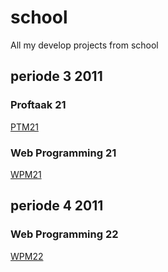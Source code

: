 # school
All my develop projects from school

## periode 3 2011
### Proftaak 21
[PTM21](periode3-2011/PTM21/PTM21.md)
### Web Programming 21
[WPM21](periode3-2011/WPM21/WPM21.md)

## periode 4 2011
### Web Programming 22
[WPM22](periode3-2011/WPM22/WPM22.md)
